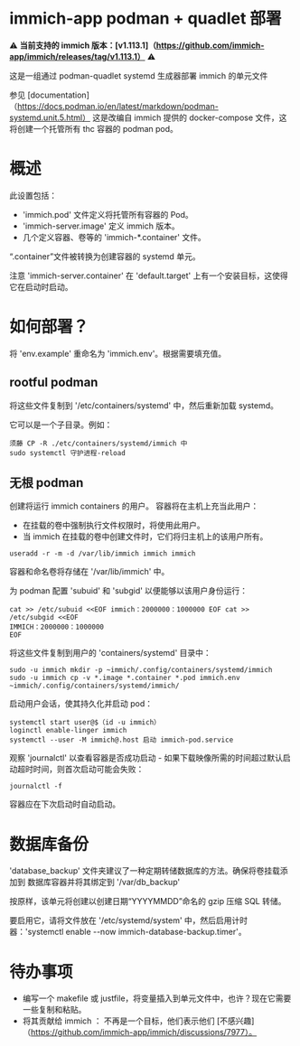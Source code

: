 # immich-app podman + quadlet 部署

⚠️ **当前支持的 immich 版本：[v1.113.1]（https://github.com/immich-app/immich/releases/tag/v1.113.1）** ⚠️

这是一组通过 podman-quadlet systemd 生成器部署 immich 的单元文件

参见 [documentation]（https://docs.podman.io/en/latest/markdown/podman-systemd.unit.5.html）
这是改编自 immich 提供的 docker-compose 文件，这将创建一个托管所有 thc 容器的 podman pod。

# 概述

此设置包括：
 - 'immich.pod' 文件定义将托管所有容器的 Pod。
 - 'immich-server.image' 定义 immich 版本。
 - 几个定义容器、卷等的 'immich-*.container' 文件。
 
“.container”文件被转换为创建容器的 systemd 单元。

注意 'immich-server.container' 在 'default.target' 上有一个安装目标，这使得它在启动时启动。

# 如何部署？

将 'env.example' 重命名为 'immich.env'。根据需要填充值。
## rootful podman

将这些文件复制到 '/etc/containers/systemd' 中，然后重新加载 systemd。

它可以是一个子目录。例如：
```
须藤 CP -R ./etc/containers/systemd/immich 中
sudo systemctl 守护进程-reload
```

## 无根 podman

创建将运行 immich containers 的用户。
容器将在主机上充当此用户：
- 在挂载的卷中强制执行文件权限时，将使用此用户。
- 当 immich 在挂载的卷中创建文件时，它们将归主机上的该用户所有。

```
useradd -r -m -d /var/lib/immich immich immich
```
容器和命名卷将存储在 '/var/lib/immich' 中。

为 podman 配置 'subuid' 和 'subgid' 以便能够以该用户身份运行：
```
cat >> /etc/subuid <<EOF immich：2000000：1000000 EOF cat >> /etc/subgid <<EOF
IMMICH：2000000：1000000
EOF
```

将这些文件复制到用户的 'containers/systemd' 目录中：
```
sudo -u immich mkdir -p ~immich/.config/containers/systemd/immich
sudo -u immich cp -v *.image *.container *.pod immich.env ~immich/.config/containers/systemd/immich/
```

启动用户会话，使其持久化并启动 pod：
```
systemctl start user@$（id -u immich）
loginctl enable-linger immich
systemctl --user -M immich@.host 启动 immich-pod.service
```

观察 'journalctl' 以查看容器是否成功启动 -
如果下载映像所需的时间超过默认启动超时时间，则首次启动可能会失败：
```
journalctl -f
```

容器应在下次启动时自动启动。

# 数据库备份

'database_backup' 文件夹建议了一种定期转储数据库的方法。确保将卷挂载添加到
数据库容器并将其绑定到 '/var/db_backup'

按原样，该单元将创建以创建日期“YYYYMMDD”命名的 gzip 压缩 SQL 转储。

要启用它，请将文件放在 '/etc/systemd/system' 中，然后启用计时器：'systemctl enable --now immich-database-backup.timer'。

# 待办事项
- 编写一个 makefile 或 justfile，将变量插入到单元文件中，也许？现在它需要一些复制和粘贴。
- 将其贡献给 immich ： 不再是一个目标，他们表示他们 [不感兴趣]（https://github.com/immich-app/immich/discussions/7977）。
